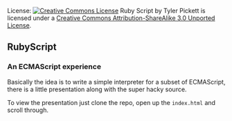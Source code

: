 License:
[![Creative Commons License](http://i.creativecommons.org/l/by-sa/3.0/88x31.png)](http://creativecommons.org/licenses/by-sa/3.0/deed.en_US)
<span xmlns:dct="http://purl.org/dc/terms/" property="dct:title">Ruby Script</span> by <span xmlns:cc="http://creativecommons.org/ns#" property="cc:attributionName">Tyler Pickett</span> is licensed under a [Creative Commons Attribution-ShareAlike 3.0 Unported License](http://creativecommons.org/licenses/by-sa/3.0/deed.en_US).

## RubyScript
### An ECMAScript experience

Basically the idea is to write a simple interpreter for a subset of ECMAScript, there is a little presentation along with the super hacky source.

To view the presentation just clone the repo, open up the ```index.html``` and scroll through.

